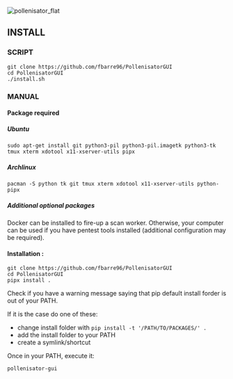 ![pollenisator_flat](https://github.com/AlgoSecure/Pollenisator/wiki/uploads/1e17b6e558bec07767eb12506ed6b2bf/pollenisator_flat.png)

 

## INSTALL ##

### SCRIPT

```
git clone https://github.com/fbarre96/PollenisatorGUI
cd PollenisatorGUI
./install.sh
```

### MANUAL 

#### Package required 

##### Ubuntu
```
sudo apt-get install git python3-pil python3-pil.imagetk python3-tk tmux xterm xdotool x11-xserver-utils pipx
```

##### Archlinux
```
pacman -S python tk git tmux xterm xdotool x11-xserver-utils python-pipx
```

##### Additional optional packages

Docker can be installed to fire-up a scan worker. Otherwise, your computer can be used if you have pentest tools installed (additional configuration may be required).

#### Installation :

```
git clone https://github.com/fbarre96/PollenisatorGUI
cd PollenisatorGUI
pipx install .
```

Check if you have a warning message saying that pip default install forder is out of your PATH.

If it is the case do one of these:

*  change install folder with `pip install -t '/PATH/TO/PACKAGES/' .`
*  add the install folder to your PATH
*  create a symlink/shortcut 

Once in your PATH, execute it:

```
pollenisator-gui
```

